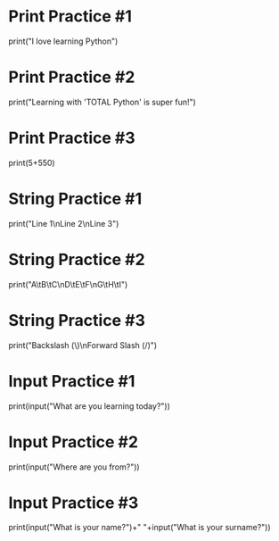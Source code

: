 # Print Practice #1
print("I love learning Python")

# Print Practice #2
print("Learning with 'TOTAL Python' is super fun!")

# Print Practice #3
print(5+550)

# String Practice #1
print("Line 1\nLine 2\nLine 3")

# String Practice #2
print("A\tB\tC\nD\tE\tF\nG\tH\tI")

# String Practice #3
print("Backslash (\\)\nForward Slash (/)")

# Input Practice #1
print(input("What are you learning today?"))

# Input Practice #2
print(input("Where are you from?"))

# Input Practice #3
print(input("What is your name?")+" "+input("What is your surname?"))
